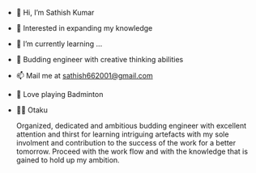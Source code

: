 - 👋 Hi, I’m Sathish Kumar
- 👀 Interested in expanding my knowledge
- 🌱 I’m currently learning ...
- 💞️ Budding engineer with creative thinking abilities
- 📫 Mail me at sathish662001@gmail.com
- 🏸 Love playing Badminton
- 🦸‍♂️ Otaku

    Organized, dedicated and ambitious budding engineer with excellent attention and thirst for learning intriguing artefacts with my sole involment and contribution to the success of the work for a better tomorrow. Proceed with the work flow and with the knowledge that is gained to hold up my ambition.


<!---
Sathish-Kumar-R6/Sathish-Kumar-R6 is a ✨ special ✨ repository because its `README.md` (this file) appears on your GitHub profile.
You can click the Preview link to take a look at your changes.
--->
